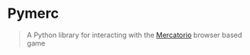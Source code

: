 # Pymerc

> A Python library for interacting with the [Mercatorio] browser based game

[Mercatorio]: https://mercatorio.io